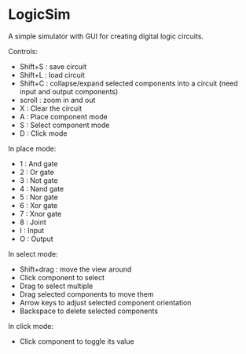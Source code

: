 # LogicSim
A simple simulator with GUI for creating digital logic circuits.

Controls:
  - Shift+S : save circuit
  - Shift+L : load circuit
  - Shift+C : collapse/expand selected components into a circuit (need input and output components)
  - scroll : zoom in and out
  - X : Clear the circuit
  - A : Place component mode
  - S : Select component mode
  - D : Click mode
  
In place mode:
  - 1 : And gate
  - 2 : Or gate
  - 3 : Not gate
  - 4 : Nand gate
  - 5 : Nor gate
  - 6 : Xor gate
  - 7 : Xnor gate
  - 8 : Joint
  - I : Input
  - O : Output

In select mode:
  - Shift+drag : move the view around
  - Click component to select
  - Drag to select multiple
  - Drag selected components to move them
  - Arrow keys to adjust selected component orientation
  - Backspace to delete selected components

In click mode:
  - Click component to toggle its value
